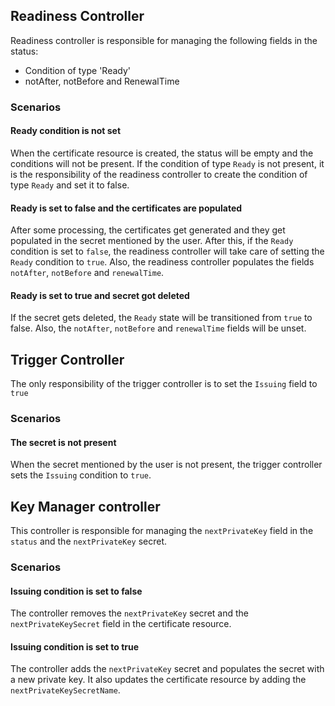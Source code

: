 ## Readiness Controller
Readiness controller is responsible for managing the following fields in the status:
- Condition of type 'Ready'
- notAfter, notBefore and RenewalTime

### Scenarios
#### Ready condition is not set
When the certificate resource is created, the status will be empty and the conditions will not be present. If the condition of type `Ready` is not present, it is the responsibility of the readiness controller to create the condition of type `Ready` and set it to false.

#### Ready is set to false and the certificates are populated
After some processing, the certificates get generated and they get populated in the secret mentioned by the user. After this, if the `Ready` condition is set to `false`, the readiness controller will take care of setting the `Ready` condition to `true`. Also, the readiness controller populates the fields `notAfter`, `notBefore` and `renewalTime`.

#### Ready is set to true and secret got deleted
If the secret gets deleted, the `Ready` state will be transitioned from `true` to false. Also, the `notAfter`, `notBefore` and `renewalTime` fields will be unset.

## Trigger Controller
The only responsibility of the trigger controller is to set the `Issuing` field to `true`

### Scenarios
#### The secret is not present
When the secret mentioned by the user is not present, the trigger controller sets the `Issuing` condition to `true`.

## Key Manager controller
This controller is responsible for managing the `nextPrivateKey` field in the `status` and the `nextPrivateKey` secret.

### Scenarios

#### Issuing condition is set to false
The controller removes the `nextPrivateKey` secret and the `nextPrivateKeySecret` field in the certificate resource.

#### Issuing condition is set to true
The controller adds the `nextPrivateKey` secret and populates the secret with a new private key. It also updates the certificate resource by adding the `nextPrivateKeySecretName`.